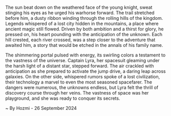 
The sun beat down on the weathered face of the young knight, sweat stinging his eyes as he urged his warhorse forward. The trail stretched before him, a dusty ribbon winding through the rolling hills of the kingdom. Legends whispered of a lost city hidden in the mountains, a place where ancient magic still flowed. Driven by both ambition and a thirst for glory, he pressed on, his heart pounding with the anticipation of the unknown. Each hill crested, each river crossed, was a step closer to the adventure that awaited him, a story that would be etched in the annals of his family name.

The shimmering portal pulsed with energy, its swirling colors a testament to the vastness of the universe.  Captain Lyra, her spacesuit gleaming under the harsh light of a distant star, stepped forward. The air crackled with anticipation as she prepared to activate the jump drive, a daring leap across galaxies. On the other side, whispered rumors spoke of a lost civilization, their technology a marvel to even the most seasoned spacefarer. The dangers were numerous, the unknowns endless, but Lyra felt the thrill of discovery course through her veins. The vastness of space was her playground, and she was ready to conquer its secrets. 

~ By Hozmi - 26 September 2024
